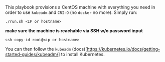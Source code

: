 This playbook provisions a CentOS machine with everything you need in order to
use `kubeadm` and `CRI-O` (no `docker` no more). Simply run:

```
./run.sh <IP or hostname>
```

**make sure the machine is reachable via SSH w/o password input**

```
ssh-copy-id root@<ip or hostname>
```

You can then follow the `kubeadm` (docs)[https://kubernetes.io/docs/getting-started-guides/kubeadm/] to install Kubernetes.
